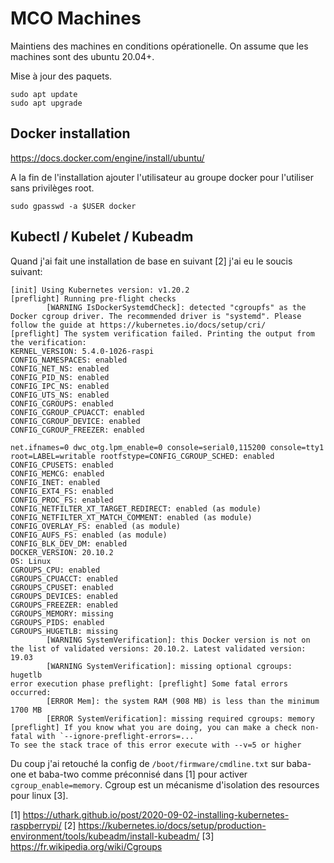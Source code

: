 # MCO Machines

Maintiens des machines en conditions opérationelle. On assume que les machines sont des ubuntu 20.04+.

Mise à jour des paquets. 
```shell
sudo apt update 
sudo apt upgrade
```

## Docker installation

https://docs.docker.com/engine/install/ubuntu/


A la fin de l'installation ajouter l'utilisateur au groupe docker pour l'utiliser sans privilèges root.

```shell
sudo gpasswd -a $USER docker
```


## Kubectl / Kubelet / Kubeadm

Quand j'ai fait une installation de base en suivant [2] j'ai eu le soucis suivant: 

```
[init] Using Kubernetes version: v1.20.2
[preflight] Running pre-flight checks
        [WARNING IsDockerSystemdCheck]: detected "cgroupfs" as the Docker cgroup driver. The recommended driver is "systemd". Please follow the guide at https://kubernetes.io/docs/setup/cri/
[preflight] The system verification failed. Printing the output from the verification:
KERNEL_VERSION: 5.4.0-1026-raspi
CONFIG_NAMESPACES: enabled
CONFIG_NET_NS: enabled
CONFIG_PID_NS: enabled
CONFIG_IPC_NS: enabled
CONFIG_UTS_NS: enabled
CONFIG_CGROUPS: enabled
CONFIG_CGROUP_CPUACCT: enabled
CONFIG_CGROUP_DEVICE: enabled
CONFIG_CGROUP_FREEZER: enabled

net.ifnames=0 dwc_otg.lpm_enable=0 console=serial0,115200 console=tty1 root=LABEL=writable rootfstype=CONFIG_CGROUP_SCHED: enabled
CONFIG_CPUSETS: enabled
CONFIG_MEMCG: enabled
CONFIG_INET: enabled
CONFIG_EXT4_FS: enabled
CONFIG_PROC_FS: enabled
CONFIG_NETFILTER_XT_TARGET_REDIRECT: enabled (as module)
CONFIG_NETFILTER_XT_MATCH_COMMENT: enabled (as module)
CONFIG_OVERLAY_FS: enabled (as module)
CONFIG_AUFS_FS: enabled (as module)
CONFIG_BLK_DEV_DM: enabled
DOCKER_VERSION: 20.10.2
OS: Linux
CGROUPS_CPU: enabled
CGROUPS_CPUACCT: enabled
CGROUPS_CPUSET: enabled
CGROUPS_DEVICES: enabled
CGROUPS_FREEZER: enabled
CGROUPS_MEMORY: missing
CGROUPS_PIDS: enabled
CGROUPS_HUGETLB: missing
        [WARNING SystemVerification]: this Docker version is not on the list of validated versions: 20.10.2. Latest validated version: 19.03
        [WARNING SystemVerification]: missing optional cgroups: hugetlb
error execution phase preflight: [preflight] Some fatal errors occurred:
        [ERROR Mem]: the system RAM (908 MB) is less than the minimum 1700 MB
        [ERROR SystemVerification]: missing required cgroups: memory
[preflight] If you know what you are doing, you can make a check non-fatal with `--ignore-preflight-errors=...`
To see the stack trace of this error execute with --v=5 or higher
```

Du coup j'ai retouché la config de `/boot/firmware/cmdline.txt` sur baba-one et baba-two comme préconnisé dans [1] pour activer `cgroup_enable=memory`. Cgroup est un mécanisme d'isolation des resources pour linux [3].

[1] https://uthark.github.io/post/2020-09-02-installing-kubernetes-raspberrypi/
[2] https://kubernetes.io/docs/setup/production-environment/tools/kubeadm/install-kubeadm/
[3] https://fr.wikipedia.org/wiki/Cgroups
